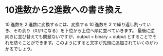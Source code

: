# 10進数から2進数への書き換え
10 進数を 2 進数に変換するには、変換する 10 進数を 2 で繰り返し割っていき、その余り（0か1になる）を下位から上位へ順に並べていきます。
最後に逆向きに並び替えても問題ないですが、output = binary + output とすることでそれを防ぐことができます。このようにすると文字が先頭に追加されていくのがわかるでしょう。
